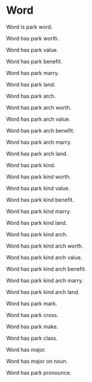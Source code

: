 # Word

Word is park word.

Word has park worth.

Word has park value.

Word has park benefit.

Word has park marry.

Word has park land.

Word has park arch.

Word has park arch worth.

Word has park arch value.

Word has park arch benefit.

Word has park arch marry.

Word has park arch land.

Word has park kind.

Word has park kind worth.

Word has park kind value.

Word has park kind benefit.

Word has park kind marry.

Word has park kind land.

Word has park kind arch.

Word has park kind arch worth.

Word has park kind arch value.

Word has park kind arch benefit.

Word has park kind arch marry.

Word has park kind arch land.

Word has park mark.

Word has park cross.

Word has park make.

Word has park class.

Word has major.

Word has major on noun.

Word has park pronounce.